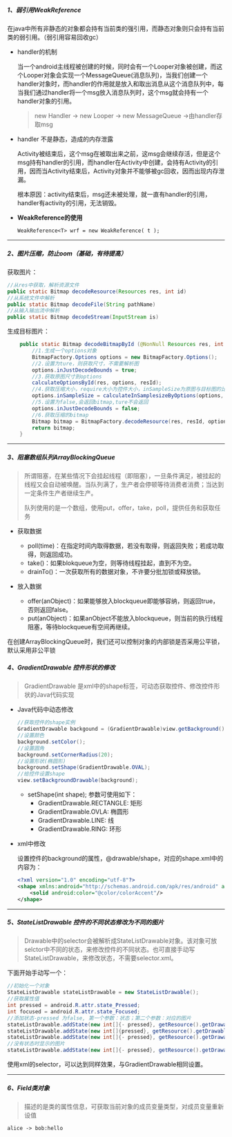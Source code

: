 ##### 1、弱引用WeakReference

在java中所有非静态的对象都会持有当前类的强引用，而静态对象则只会持有当前类的弱引用。（弱引用容易回收gc）

* handler的机制

  当一个android主线程被创建的时候，同时会有一个Looper对象被创建，而这个Looper对象会实现一个MessageQueue(消息队列)，当我们创建一个handler对象时，而handler的作用就是放入和取出消息从这个消息队列中，每当我们通过handler将一个msg放入消息队列时，这个msg就会持有一个handler对象的引用。

  > new Handler -> new Looper -> new MessageQueue ->由handler存取msg

* handler 不是静态，造成的内存泄露

  Activity被结束后，这个msg在被取出来之前，这msg会继续存活，但是这个msg持有handler的引用，而handler在Activity中创建，会持有Activity的引用，因而当Activity结束后，Activity对象并不能够被gc回收，因而出现内存泄漏。

  根本原因：activity结束后，msg还未被处理，就一直有handler的引用，handler有activity的引用，无法销毁。

* **WeakReference的使用**

  `WeakReference<T> wrf = new WeakReference( t );`

***

##### 2、图片压缩，防止oom（基础，有待提高）

获取图片：

```java
//从res中获取，解析资源文件
public static Bitmap decodeResource(Resources res, int id) 
//从系统文件中解析
public static Bitmap decodeFile(String pathName)  
//从输入输出流中解析
public static Bitmap decodeStream(InputStream is)
```

生成目标图片：

```java
    public static Bitmap decodeBitmapById (@NonNull Resources res, int resId, int reqWidth, int reqHeight) {
        //1.生成一个options对象
        BitmapFactory.Options options = new BitmapFactory.Options();
        //2.设置为ture，则获取尺寸，不需要解析图
        options.inJustDecodeBounds = true;
        //3.获取原图尺寸到options
        calculateOptionsById(res, options, resId);
        //4.获取压缩大小，require大小为控件大小，inSampleSize为原图与目标图的比例相比
        options.inSampleSize = calculateInSamplesizeByOptions(options, reqWidth, reqHeight);
        //5.设置为false,会返回bitmap,ture不会返回
        options.inJustDecodeBounds = false;
        //6.获取压缩的bitmap
        Bitmap bitmap = BitmapFactory.decodeResource(res, resId, options);
        return bitmap;
    }
```

***

##### 3、阻塞数组队列ArrayBlockingQueue

> 所谓阻塞，在某些情况下会挂起线程（即阻塞），一旦条件满足，被挂起的线程又会自动被唤醒。当队列满了，生产者会停顿等待消费者消费；当达到一定条件生产者继续生产。
>
> 队列使用的是一个数组，使用put，offer，take，poll，提供任务和获取任务

* 获取数据
  * poll(time)：在指定时间内取得数据，若没有取得，则返回失败；若成功取得，则返回成功。
  * take()：如果blokqueue为空，则等待线程挂起，直到不为空。
  * drainTo()：一次获取所有的数据对象，不许要分批加锁或释放锁。

* 放入数据
  * offer(anObject)：如果能够放入blockqueue即能够容纳，则返回true，否则返回false。
  * put(anObject)：如果anObject不能放入blockqueue，则当前的执行线程阻塞，等待blockqueue有空间再继续。

在创建ArrayBlockingQueue时，我们还可以控制对象的内部锁是否采用公平锁，默认采用非公平锁

##### 4、GradientDrawable 控件形状的修改

> GradientDrawable 是xml中的shape标签，可动态获取控件、修改控件形状的Java代码实现

* Java代码中动态修改

  ```java
  //获取控件的shape实例
  GradientDrawable backgound = (GradientDrawable)view.getBackground();
  //设置颜色
  background.setColor();
  //设置圆角
  background.setCornerRadius(20);
  //设置形状(椭圆形)
  background.setShape(GradientDrawable.OVAL);
  //给控件设置shape
  view.setBackgroundDrawable(background);
  ```

  * setShape(int shape); 参数可使用如下：
    * GradientDrawable.RECTANGLE: 矩形
    * GradientDrawable.OVLA: 椭圆形
    * GradientDrawable.LINE: 线
    * GradientDrawable.RING: 环形

* xml中修改

  设置控件的background的属性，@drawable/shape，对应的shape.xml中的内容为：

  ```xml
  <?xml version="1.0" encoding="utf-8"?>
  <shape xmlns:android="http://schemas.android.com/apk/res/android" android:shape="rectangle">
      <solid android:color="@color/colorAccent"/>
  </shape>
  ```

---

##### 5、StateListDrawable 控件的不同状态修改为不同的图片

> Drawable中的selector会被解析成StateListDrawable对象。该对象可放selctor中不同的状态，来修改控件的不同状态。也可直接手动写StateListDrawable，来修改状态，不需要selector.xml。

下面开始手动写一个：

```java
//初始化一个对象
StateListDrawable stateListDrawable = new StateListDrawable();
//获取属性值
int pressed = android.R.attr.state_Pressed;
int focused = android.R.attr.state_Focused;
//添加状态-pressed 为false, 第一个参数：状态；第二个参数：对应的图片
stateListDrawable.addState(new int[]{- pressed}, getResource().getDrawable(R.drawable.*));
stateListDrawable.addState(new int[]{pressed}, getResource().getDrawable(R.drawable.*));
stateListDrawable.addState(new int[]{- pressed}, getResource().getDrawable(R.drawable.*));
//没有状态时显示的图片
stateListDrawable.addState(new int[]{- pressed}, getResource().getDrawable(R.drawable.*));
```

使用xml的selector，可以达到同样效果，与GradientDrawable相同设置。

---

##### 6、Field类对象

> 描述的是类的属性信息，可获取当前对象的成员变量类型，对成员变量重新设值



```sequence
alice -> bob:hello
```




